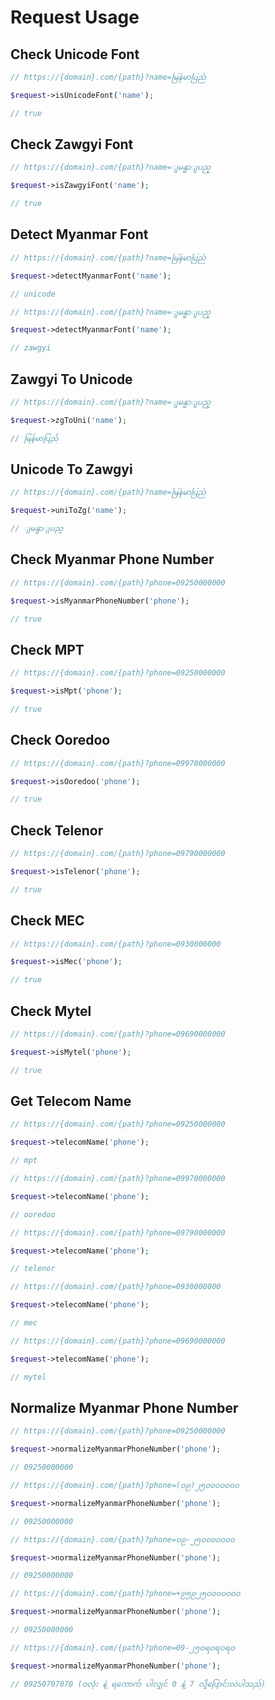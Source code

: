 # Request Usage

## Check Unicode Font

```php
// https://{domain}.com/{path}?name=မြန်မာပြည်

$request->isUnicodeFont('name');

// true
```

## Check Zawgyi Font

```php
// https://{domain}.com/{path}?name=ျမန္မာျပည္

$request->isZawgyiFont('name');

// true
```

## Detect Myanmar Font

```php
// https://{domain}.com/{path}?name=မြန်မာပြည်

$request->detectMyanmarFont('name');

// unicode
```

```php
// https://{domain}.com/{path}?name=ျမန္မာျပည္

$request->detectMyanmarFont('name');

// zawgyi
```

## Zawgyi To Unicode

```php
// https://{domain}.com/{path}?name=ျမန္မာျပည္

$request->zgToUni('name');

// မြန်မာပြည်
```

## Unicode To Zawgyi

```php
// https://{domain}.com/{path}?name=မြန်မာပြည်

$request->uniToZg('name');

// ျမန္မာျပည္
```

## Check Myanmar Phone Number

```php
// https://{domain}.com/{path}?phone=09250000000

$request->isMyanmarPhoneNumber('phone');

// true
```

## Check MPT

```php
// https://{domain}.com/{path}?phone=09250000000

$request->isMpt('phone');

// true
```

## Check Ooredoo

```php
// https://{domain}.com/{path}?phone=09970000000

$request->isOoredoo('phone');

// true
```

## Check Telenor

```php
// https://{domain}.com/{path}?phone=09790000000

$request->isTelenor('phone');

// true
```

## Check MEC

```php
// https://{domain}.com/{path}?phone=0930000000

$request->isMec('phone');

// true
```

## Check Mytel

```php
// https://{domain}.com/{path}?phone=09690000000

$request->isMytel('phone');

// true
```

## Get Telecom Name

```php
// https://{domain}.com/{path}?phone=09250000000

$request->telecomName('phone');

// mpt
```

```php
// https://{domain}.com/{path}?phone=09970000000

$request->telecomName('phone');

// ooredoo
```

```php
// https://{domain}.com/{path}?phone=09790000000

$request->telecomName('phone');

// telenor
```

```php
// https://{domain}.com/{path}?phone=0930000000

$request->telecomName('phone');

// mec
```

```php
// https://{domain}.com/{path}?phone=09690000000

$request->telecomName('phone');

// mytel
```

## Normalize Myanmar Phone Number

```php
// https://{domain}.com/{path}?phone=09250000000

$request->normalizeMyanmarPhoneNumber('phone');

// 09250000000
```

```php
// https://{domain}.com/{path}?phone=(၀၉)၂၅၀၀၀၀၀၀၀

$request->normalizeMyanmarPhoneNumber('phone');

// 09250000000
```

```php
// https://{domain}.com/{path}?phone=၀၉-၂၅၀၀၀၀၀၀၀

$request->normalizeMyanmarPhoneNumber('phone');

// 09250000000
```

```php
// https://{domain}.com/{path}?phone=+၉၅၉၂၅၀၀၀၀၀၀၀

$request->normalizeMyanmarPhoneNumber('phone');

// 09250000000
```

```php
// https://{domain}.com/{path}?phone=09-၂၅ဝရဝရဝရဝ

$request->normalizeMyanmarPhoneNumber('phone');

// 09250707070 (ဝလုံး နဲ့ ရကောက် ပါလျှင် 0 နဲ့ 7 လို့ပြောင်းလဲပါသည်)
```
